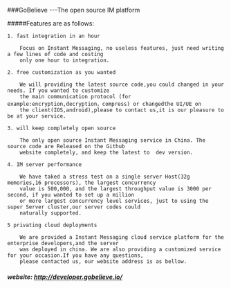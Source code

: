 ###GoBelieve ---The open source IM platform 

#####Features are as follows:

	1. fast integration in an hour
	
		Focus on Instant Messaging, no useless features, just need writing a few lines of code and costing
		only one hour to integration.
	
	2. free customization as you wanted
	
		We will providing the latest source code,you could changed in your needs. If you wanted to customize 
		the main communication protocol (for example:encryption,decryption，compress) or changedthe UI/UE on
		the client(IOS,android),please to contact us,it is our pleasure to be at your service. 
		
	3. will keep completely open source
	
		The only open source Instant Messaging service in China. The source code are Released on the Github 
		website completely, and keep the latest to  dev version.
		
	4. IM server performance
	
		We have taked a stress test on a single server Host(32g memories,16 processors), the largest concurrency
		value is 500,000, and the largest throughput value is 3000 per second, if you wanted to set up a million
		or more largest concurrency level services, just to using the super Server cluster,our server codes could 
		naturally supported.
			
	5 privating cloud deployments
	
		We are provided a Instant Messaging cloud service platform for the enterprise developers,and the server 
		was deployed in china. We are also providing a customized service for your occasion.If you have any questions,
		please contacted us, our website address is as bellow.  
		
##### website: http://developer.gobelieve.io/

